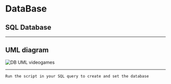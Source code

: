 # DataBase

## SQL Database

---

## UML diagram

![DB UML videogames](https://user-images.githubusercontent.com/49654113/198897403-8f0cde8b-2768-4411-9c84-141d0c523054.png)

---

`Run the script in your SQL query to create and set the database`
